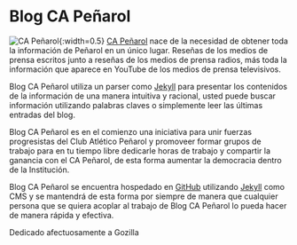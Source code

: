 # Blog CA Peñarol

![CA Peñarol](https://capeniarol.github.io/inicio/favicon.ico){:width=0.5} [CA Peñarol](http://xn--capearol-g3a.cf) nace de la necesidad de obtener toda la información de Peñarol en un único lugar. Reseñas de los medios de prensa escritos junto a reseñas de los medios de prensa radios, más toda la información que aparece en YouTube de los medios de prensa televisivos.

Blog CA Peñarol utiliza un parser como [Jekyll](https://jekyllrb.com) para presentar los contenidos de la información de una manera intuitiva y racional, usted puede buscar información utilizando palabras claves o simplemente leer las últimas entradas del blog.

Blog CA Peñarol es en el comienzo una iniciativa para unir fuerzas progresistas del Club Atlético Peñarol y promoveer formar grupos de trabajo para en tu tiempo libre dedicarle horas de trabajo y compartir la ganancia con el CA Peñarol, de esta forma aumentar la democracia dentro de la Institución.

Blog CA Peñarol se encuentra hospedado en [GitHub](https://github.com/abuseombudsman/blogcarbonero/) utilizando [Jekyll](https://jekyllrb.com) como CMS y se mantendrá de esta forma por siempre de manera que cualquier persona que se quiera acoplar al trabajo de Blog CA Peñarol lo pueda hacer de manera rápida y efectiva.

Dedicado afectuosamente a Gozilla
